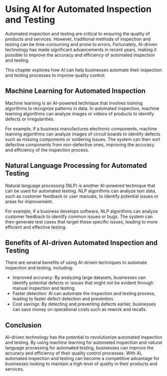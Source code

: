 Using AI for Automated Inspection and Testing
=============================================================================================================

Automated inspection and testing are critical to ensuring the quality of products and services. However, traditional methods of inspection and testing can be time-consuming and prone to errors. Fortunately, AI-driven technology has made significant advancements in recent years, making it possible to improve the accuracy and efficiency of automated inspection and testing.

This chapter explores how AI can help businesses automate their inspection and testing processes to improve quality control.

Machine Learning for Automated Inspection
-----------------------------------------

Machine learning is an AI-powered technique that involves training algorithms to recognize patterns in data. In automated inspection, machine learning algorithms can analyze images or videos of products to identify defects or irregularities.

For example, if a business manufactures electronic components, machine learning algorithms can analyze images of circuit boards to identify defects such as missing components or soldering issues. The system can then sort defective components from non-defective ones, improving the accuracy and efficiency of the inspection process.

Natural Language Processing for Automated Testing
-------------------------------------------------

Natural language processing (NLP) is another AI-powered technique that can be used for automated testing. NLP algorithms can analyze text data, such as customer feedback or user manuals, to identify potential issues or areas for improvement.

For example, if a business develops software, NLP algorithms can analyze customer feedback to identify common issues or bugs. The system can then generate test cases that target these specific issues, leading to more efficient and effective testing.

Benefits of AI-driven Automated Inspection and Testing
------------------------------------------------------

There are several benefits of using AI-driven techniques to automate inspection and testing, including:

* Improved accuracy: By analyzing large datasets, businesses can identify potential defects or issues that might not be evident through manual inspection and testing.
* Faster detection: AI can automate the inspection and testing process, leading to faster defect detection and prevention.
* Cost savings: By detecting and preventing defects earlier, businesses can save money on operational costs such as rework and recalls.

Conclusion
----------

AI-driven technology has the potential to revolutionize automated inspection and testing. By using machine learning for automated inspection and natural language processing for automated testing, businesses can improve the accuracy and efficiency of their quality control processes. With AI, automated inspection and testing can become a competitive advantage for businesses looking to maintain a high level of quality in their products and services.

